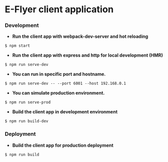# E-Flyer client application


### Development

- **Run the client app with webpack-dev-server and hot reloading**

```
$ npm start
```

- **Run the client app with express and http for local development (HMR)**

```
$ npm run serve-dev
```

- **You can run in specific port and hostname.**

```
$ npm run serve-dev -- --port 6001 --host 192.168.0.1
```

- **You can simulate production environment.**

```
$ npm run serve-prod
```

- **Build the client app in development environment**

```
$ npm run build-dev
```


### Deployment

- **Build the client app for production deployment**

```
$ npm run build
```
